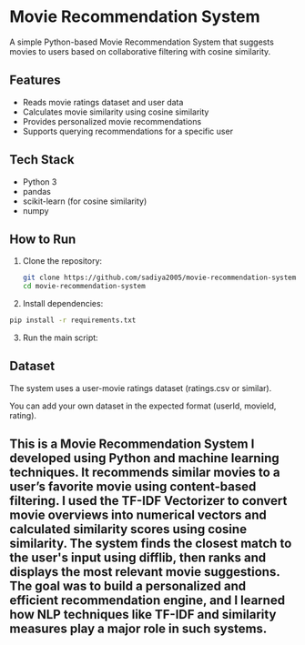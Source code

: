 # Movie Recommendation System

A simple Python-based Movie Recommendation System that suggests movies to users based on collaborative filtering with cosine similarity.

## Features

- Reads movie ratings dataset and user data
- Calculates movie similarity using cosine similarity
- Provides personalized movie recommendations
- Supports querying recommendations for a specific user

## Tech Stack

- Python 3
- pandas
- scikit-learn (for cosine similarity)
- numpy

## How to Run

1. Clone the repository:

   ```bash
   git clone https://github.com/sadiya2005/movie-recommendation-system.git
   cd movie-recommendation-system
2. Install dependencies:

```bash
pip install -r requirements.txt
```
3. Run the main script:

## Dataset
The system uses a user-movie ratings dataset (ratings.csv or similar).

You can add your own dataset in the expected format (userId, movieId, rating).

## This is a Movie Recommendation System I developed using Python and machine learning techniques. It recommends similar movies to a user’s favorite movie using content-based filtering. I used the TF-IDF Vectorizer to convert movie overviews into numerical vectors and calculated similarity scores using cosine similarity. The system finds the closest match to the user's input using difflib, then ranks and displays the most relevant movie suggestions. The goal was to build a personalized and efficient recommendation engine, and I learned how NLP techniques like TF-IDF and similarity measures play a major role in such systems.


